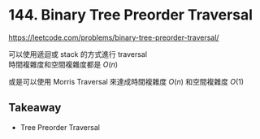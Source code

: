 # 144. Binary Tree Preorder Traversal

<https://leetcode.com/problems/binary-tree-preorder-traversal/>

可以使用遞迴或 stack 的方式進行 traversal  
時間複雜度和空間複雜度都是 $O(n)$

或是可以使用 Morris Traversal 來達成時間複雜度 $O(n)$ 和空間複雜度 $O(1)$

## Takeaway

- Tree Preorder Traversal
